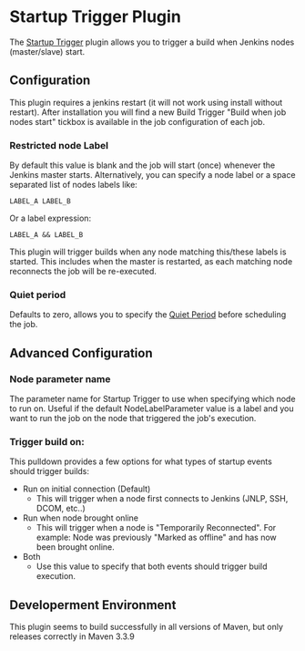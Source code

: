 # Startup Trigger Plugin
The [Startup Trigger](https://wiki.jenkins-ci.org/display/JENKINS/Startup+Trigger) plugin allows you to trigger a build when Jenkins nodes (master/slave) start.
## Configuration
This plugin requires a jenkins restart (it will not work using install without restart). After installation you will find a new Build Trigger "Build when job nodes start" tickbox is available in the job configuration of each job.
### Restricted node Label
By default this value is blank and the job will start (once) whenever the Jenkins master starts.  Alternatively, you can specify a node label or a space separated list of nodes labels like:
```
LABEL_A LABEL_B
```
Or a label expression:
```
LABEL_A && LABEL_B
```
This plugin will trigger builds when any node matching this/these labels is started.  This includes when the master is restarted, as each matching node reconnects the job will be re-executed.
### Quiet period
Defaults to zero, allows you to specify the [Quiet Period](https://jenkins.io/blog/2010/08/11/quiet-period-feature/) before scheduling the job.
## Advanced Configuration
### Node parameter name
The parameter name for Startup Trigger to use when specifying which node to run on.  Useful if the default NodeLabelParameter value is a label and you want to run the job on the node that triggered the job's execution.
### Trigger build on:
This pulldown provides a few options for what types of startup events should trigger builds:
  - Run on initial connection (Default)
    - This will trigger when a node first connects to Jenkins (JNLP, SSH, DCOM, etc..)
  - Run when node brought online
    - This will trigger when a node is "Temporarily Reconnected".  For example: Node was previously "Marked as offline" and has now been brought online.
  - Both
    - Use this value to specify that both events should trigger build execution.
## Developerment Environment
This plugin seems to build successfully in all versions of Maven, but only releases correctly in Maven 3.3.9
